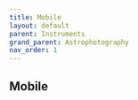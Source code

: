 ```yaml
---
title: Mobile
layout: default
parent: Instruments
grand_parent: Astrophotography
nav_order: 1
---
```


## Mobile
